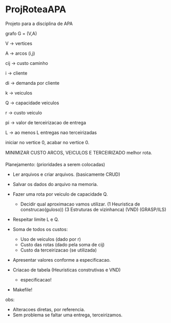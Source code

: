 # ProjRoteaAPA
Projeto para a disciplina de APA

grafo G = (V,A)

V -> vertices

A -> arcos (i,j)

cij -> custo caminho

i -> cliente

di -> demanda por cliente

k -> veiculos

Q -> capacidade veiculos

r -> custo veiculo

pi -> valor de terceirizacao de entrega

L -> ao menos L entregas nao terceirizadas



iniciar no vertice 0, 
acabar no vertice 0.

MINIMIZAR CUSTO ARCOS, VEICULOS E TERCEIRIZADO
melhor rota.

Planejamento:
(prioridades a serem colocadas)

- Ler arquivos e criar arquivos. (basicamente CRUD)

- Salvar os dados do arquivo na memoria.

- Fazer uma rota por veiculo de capacidade Q.
	+ Decidir qual aproximacao vamos utilizar.
		(1 Heuristica de construcao(guloso))
		(3 Estruturas de vizinhanca)
		(VND)
		(GRASP/ILS)

- Respeitar limite L e Q.

- Soma de todos os custos: 
	+ Uso de veiculos (dado por r)
	+ Custo das rotas (dado pela soma de cij)
	+ Custo da terceirizacao (se utilizada)

- Apresentar valores conforme a especificacao.

- Criacao de tabela (Heuristicas construtivas e VND)
	+ especificacao!

- Makefile!




obs:
- Alteracoes diretas, por referencia.
- Sem problema se faltar uma entrega, terceirizamos.
